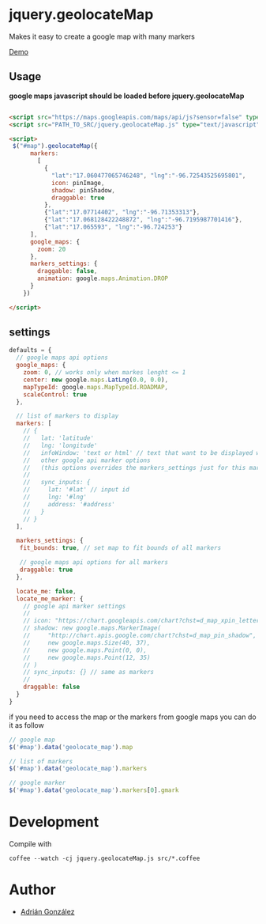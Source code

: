# jquery.geolocateMap
Makes it easy to create a google map with many markers

[Demo](http://icalialabs.github.com/jquery.geolocateMap/demo/demo.html)

## Usage

**google maps javascript should be loaded before jquery.geolocateMap**

```html

<script src="https://maps.googleapis.com/maps/api/js?sensor=false" type="text/javascript"></script>
<script src="PATH_TO_SRC/jquery.geolocateMap.js" type="text/javascript"></script>

<script>
 $("#map").geolocateMap({
      markers: 
        [ 
          {
            "lat":"17.060477065746248", "lng":"-96.72543525695801",
            icon: pinImage,
            shadow: pinShadow,
            draggable: true
          },
          {"lat":"17.07714402", "lng":"-96.71353313"},
          {"lat":"17.068128422248872", "lng":"-96.7195987701416"},
          {"lat":"17.065593", "lng":"-96.724253"}
      ],
      google_maps: {
        zoom: 20
      },
      markers_settings: {
        draggable: false,
        animation: google.maps.Animation.DROP
      }
    })

</script>
```

## settings

```javascript
defaults = {
  // google maps api options
  google_maps: {
    zoom: 0, // works only when markes lenght <= 1
    center: new google.maps.LatLng(0.0, 0.0),
    mapTypeId: google.maps.MapTypeId.ROADMAP,
    scaleControl: true
  },

  // list of markers to display
  markers: [
    // {
    //   lat: 'latitude'
    //   lng: 'longitude'
    //   infoWindow: 'text or html' // text that want to be displayed when the marker is clicked
    //   other google api marker options
    //   (this options overrides the markers_settings just for this marker)
    //   
    //   sync_inputs: {
    //     lat: '#lat' // input id
    //     lng: '#lng' 
    //     address: '#address'
    //   }
    // }
  ],

  markers_settings: {
   fit_bounds: true, // set map to fit bounds of all markers

   // google maps api options for all markers
   draggable: true
  },

  locate_me: false,
  locate_me_marker: {
    // google api marker settings
    //
    // icon: "https://chart.googleapis.com/chart?chst=d_map_xpin_letter&chld=pin%7C+%7C0000FF%7C000000%7CFF0000"
    // shadow: new google.maps.MarkerImage(
    //     "http://chart.apis.google.com/chart?chst=d_map_pin_shadow",
    //     new google.maps.Size(40, 37),
    //     new google.maps.Point(0, 0),
    //     new google.maps.Point(12, 35)
    // )
    // sync_inputs: {} // same as markers
    //
    draggable: false
  }
}

```

if you need to access the map or the markers from google maps you can do
it as follow

```javascript
// google map
$('#map').data('geolocate_map').map

// list of markers
$('#map').data('geolocate_map').markers

// google marker
$('#map').data('geolocate_map').markers[0].gmark

```


# Development
Compile with
```shellscript
coffee --watch -cj jquery.geolocateMap.js src/*.coffee
```

# Author
* [Adrián González](http://github.com/Adrian2112)
